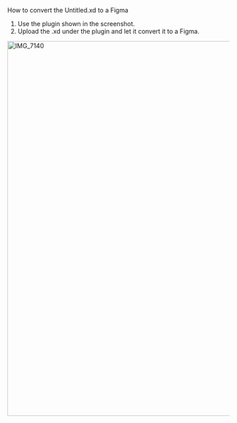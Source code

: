 How to convert the Untitled.xd to a Figma
1. Use the plugin shown in the screenshot.
2. Upload the .xd under the plugin and let it convert it to a Figma.

<img width="852" alt="IMG_7140" src="https://github.com/user-attachments/assets/c45c1ff2-b42d-4027-8ed5-5929d638efd7">
